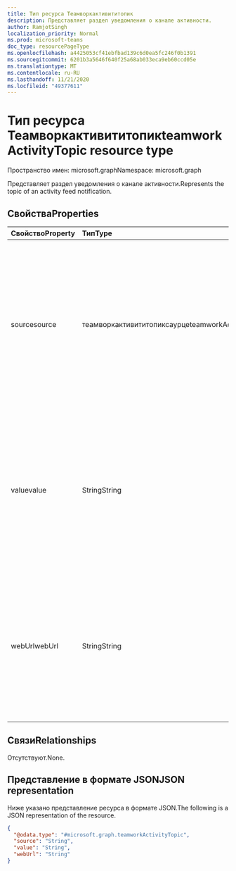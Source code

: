 ```yaml
---
title: Тип ресурса Теамворкактивититопик
description: Представляет раздел уведомления о канале активности.
author: RamjotSingh
localization_priority: Normal
ms.prod: microsoft-teams
doc_type: resourcePageType
ms.openlocfilehash: a4425053cf41ebfbad139c6d0ea5fc246f0b1391
ms.sourcegitcommit: 6201b3a5646f640f25a68ab033eca9eb60ccd05e
ms.translationtype: MT
ms.contentlocale: ru-RU
ms.lasthandoff: 11/21/2020
ms.locfileid: "49377611"
---
```

# <a name="teamworkactivitytopic-resource-type"></a><span data-ttu-id="2a570-103">Тип ресурса Теамворкактивититопик</span><span class="sxs-lookup"><span data-stu-id="2a570-103">teamworkActivityTopic resource type</span></span>

<span data-ttu-id="2a570-104">Пространство имен: microsoft.graph</span><span class="sxs-lookup"><span data-stu-id="2a570-104">Namespace: microsoft.graph</span></span>

<span data-ttu-id="2a570-105">Представляет раздел уведомления о канале активности.</span><span class="sxs-lookup"><span data-stu-id="2a570-105">Represents the topic of an activity feed notification.</span></span>

## <a name="properties"></a><span data-ttu-id="2a570-106">Свойства</span><span class="sxs-lookup"><span data-stu-id="2a570-106">Properties</span></span>
|<span data-ttu-id="2a570-107">Свойство</span><span class="sxs-lookup"><span data-stu-id="2a570-107">Property</span></span>|<span data-ttu-id="2a570-108">Тип</span><span class="sxs-lookup"><span data-stu-id="2a570-108">Type</span></span>|<span data-ttu-id="2a570-109">Описание</span><span class="sxs-lookup"><span data-stu-id="2a570-109">Description</span></span>|
|:---|:---|:---|
|<span data-ttu-id="2a570-110">source</span><span class="sxs-lookup"><span data-stu-id="2a570-110">source</span></span>|<span data-ttu-id="2a570-111">теамворкактивититопиксаурце</span><span class="sxs-lookup"><span data-stu-id="2a570-111">teamworkActivityTopicSource</span></span>|<span data-ttu-id="2a570-112">Тип источника.</span><span class="sxs-lookup"><span data-stu-id="2a570-112">Type of source.</span></span> <span data-ttu-id="2a570-113">Возможные значения: `entityUrl`, `text`.</span><span class="sxs-lookup"><span data-stu-id="2a570-113">Possible values are: `entityUrl`, `text`.</span></span> <span data-ttu-id="2a570-114">Для поддерживаемых URL-адресов Microsoft Graph используйте `entityUrl` .</span><span class="sxs-lookup"><span data-stu-id="2a570-114">For supported Microsoft Graph URLs, use `entityUrl`.</span></span> <span data-ttu-id="2a570-115">Для настраиваемого текста используйте `text` .</span><span class="sxs-lookup"><span data-stu-id="2a570-115">For custom text, use `text`.</span></span>|
|<span data-ttu-id="2a570-116">value</span><span class="sxs-lookup"><span data-stu-id="2a570-116">value</span></span>|<span data-ttu-id="2a570-117">String</span><span class="sxs-lookup"><span data-stu-id="2a570-117">String</span></span>|<span data-ttu-id="2a570-118">Значение раздела.</span><span class="sxs-lookup"><span data-stu-id="2a570-118">The topic value.</span></span> <span data-ttu-id="2a570-119">Если свойство **Source** имеет значение `entityUrl` , это должен быть URL-адрес Microsoft Graph.</span><span class="sxs-lookup"><span data-stu-id="2a570-119">If the value of the **source** property is `entityUrl`, this must be a Microsoft Graph URL.</span></span> <span data-ttu-id="2a570-120">Если задано `text` значение вауле, это должно быть обычное текстовое значение.</span><span class="sxs-lookup"><span data-stu-id="2a570-120">If the vaule is `text`, this must be a plain text value.</span></span>|
|<span data-ttu-id="2a570-121">webUrl</span><span class="sxs-lookup"><span data-stu-id="2a570-121">webUrl</span></span>|<span data-ttu-id="2a570-122">String</span><span class="sxs-lookup"><span data-stu-id="2a570-122">String</span></span>|<span data-ttu-id="2a570-123">Ссылка, которую пользователь щелкает при выборе уведомления.</span><span class="sxs-lookup"><span data-stu-id="2a570-123">The link the user clicks when they select the notification.</span></span> <span data-ttu-id="2a570-124">Необязательный параметр, если **источник** — это `entityUrl` обязательный **параметр** `text` .</span><span class="sxs-lookup"><span data-stu-id="2a570-124">Optional when **source** is `entityUrl`; required when **source** is `text`.</span></span>|

## <a name="relationships"></a><span data-ttu-id="2a570-125">Связи</span><span class="sxs-lookup"><span data-stu-id="2a570-125">Relationships</span></span>
<span data-ttu-id="2a570-126">Отсутствуют.</span><span class="sxs-lookup"><span data-stu-id="2a570-126">None.</span></span>

## <a name="json-representation"></a><span data-ttu-id="2a570-127">Представление в формате JSON</span><span class="sxs-lookup"><span data-stu-id="2a570-127">JSON representation</span></span>
<span data-ttu-id="2a570-128">Ниже указано представление ресурса в формате JSON.</span><span class="sxs-lookup"><span data-stu-id="2a570-128">The following is a JSON representation of the resource.</span></span>
<!-- {
  "blockType": "resource",
  "@odata.type": "microsoft.graph.teamworkActivityTopic"
}
-->
```json
{
  "@odata.type": "#microsoft.graph.teamworkActivityTopic",
  "source": "String",
  "value": "String",
  "webUrl": "String"
}
```

